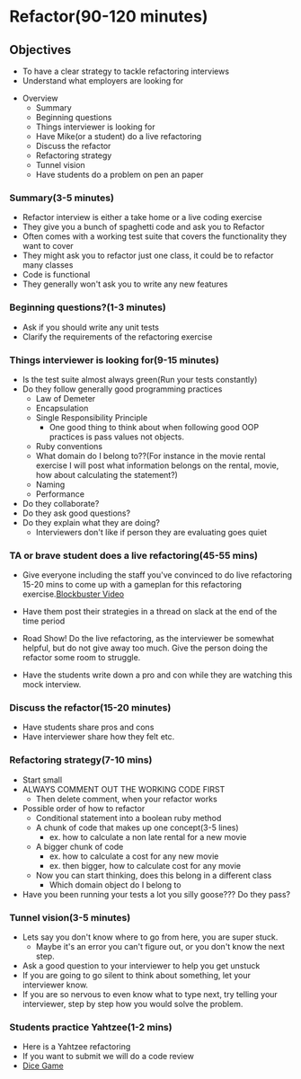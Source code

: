 # Refactor(90-120 minutes)

## Objectives
-   To have a clear strategy to tackle refactoring interviews
-   Understand what employers are looking for

* Overview
  * Summary
  * Beginning questions
  * Things interviewer is looking for
  * Have Mike(or a student) do a live refactoring
  * Discuss the refactor
  * Refactoring strategy
  * Tunnel vision
  * Have students do a problem on pen an paper

### Summary(3-5 minutes)
  * Refactor interview is either a take home or a live coding exercise
  * They give you a bunch of spaghetti code and ask you to Refactor
  * Often comes with a working test suite that covers the functionality they want to cover
  * They might ask you to refactor just one class, it could be to refactor many classes
  * Code is functional
  * They generally won't ask you to write any new features

### Beginning questions?(1-3 minutes)
  * Ask if you should write any unit tests
  * Clarify the requirements of the refactoring exercise

### Things interviewer is looking for(9-15 minutes)
  * Is the test suite almost always green(Run your tests constantly)
  * Do they follow generally good programming practices
    * Law of Demeter
    * Encapsulation
    * Single Responsibility Principle
      * One good thing to think about when following good OOP practices is
        pass values not objects.
    * Ruby conventions
    * What domain do I belong to??(For instance in the movie rental exercise I will post
      what information belongs on the rental, movie, how about calculating the statement?)
    * Naming
    * Performance
  * Do they collaborate?
  * Do they ask good questions?
  * Do they explain what they are doing?
    * Interviewers don't like if person they are evaluating goes quiet


### TA or brave student does a live refactoring(45-55 mins)
  * Give everyone including the staff you've convinced to do live refactoring 15-20
    mins to come up with a gameplan for this refactoring exercise.[Blockbuster Video](https://github.com/michelgrootjans/videostore)

  * Have them post their strategies in a thread on slack at the end of the time period
  * Road Show! Do the live refactoring, as the interviewer be somewhat helpful, but do not give away too much.  Give the person
    doing the refactor some room to struggle.
  * Have the students write down a pro and con while they are watching this mock interview.

### Discuss the refactor(15-20 minutes)
  * Have students share pros and cons
  * Have interviewer share how they felt etc.


### Refactoring strategy(7-10 mins)
  * Start small
  * ALWAYS COMMENT OUT THE WORKING CODE FIRST
    * Then delete comment, when your refactor works
  * Possible order of how to refactor
    * Conditional statement into a boolean ruby method
    * A chunk of code that makes up one concept(3-5 lines)
      * ex. how to calculate a non late rental for a new movie
    * A bigger chunk of code
      * ex. how to calculate a cost for any new movie
      * ex. then bigger, how to calculate cost for any movie
    * Now you can start thinking, does this belong in a different class
      * Which domain object do I belong to
  * Have you been running your tests a lot you silly goose??? Do they pass?

### Tunnel vision(3-5 minutes)
  * Lets say you don't know where to go from here, you are super stuck.
    * Maybe it's an error you can't figure out, or you don't know the next step.
  * Ask a good question to your interviewer to help you get unstuck
  * If you are going to go silent to think about something, let your interviewer know.
  * If you are so nervous to even know what to type next, try telling your interviewer,
    step by step how you would solve the problem.

### Students practice Yahtzee(1-2 mins)
  * Here is a Yahtzee refactoring
  * If you want to submit we will do a code review
  * [Dice Game](https://github.com/BobGu/dice-game)
